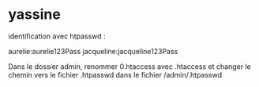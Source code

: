# yassine
identification avec htpasswd :

aurelie:aurelie123Pass
jacqueline:jacqueline123Pass


Dans le dossier admin, renommer 0.htaccess avec .htaccess et changer le chemin vers le fichier .htpasswd  dans le fichier 
/admin/.htpasswd